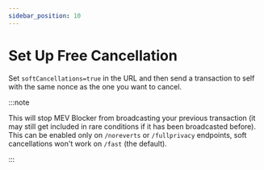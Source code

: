 ```yaml
---
sidebar_position: 10 
---
```


# Set Up Free Cancellation

Set `softCancellations=true` in the URL and then send a transaction to self with the same nonce as the one you want to cancel.


:::note

This will stop MEV Blocker from broadcasting your previous transaction (it may still get included in rare conditions if it has been broadcasted before). This can be enabled only on `/noreverts` or `/fullprivacy` endpoints, soft cancellations won't work on `/fast` (the default).

:::